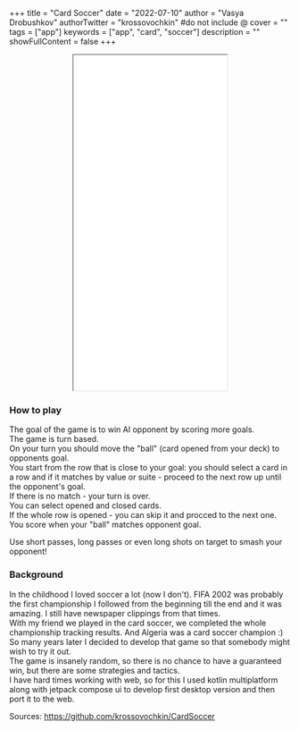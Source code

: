 +++
title = "Card Soccer"
date = "2022-07-10"
author = "Vasya Drobushkov"
authorTwitter = "krossovochkin" #do not include @
cover = ""
tags = ["app"]
keywords = ["app", "card", "soccer"]
description = ""
showFullContent = false
+++

<iframe width="275px" height="600px" src="../../applications/card-soccer/index.html" style="margin: 0 auto; display: block;"></iframe>

### How to play

The goal of the game is to win AI opponent by scoring more goals.  
The game is turn based.  
On your turn you should move the "ball" (card opened from your deck) to opponents goal.  
You start from the row that is close to your goal: you should select a card in a row and if it matches by value or suite - proceed to the next row up until the opponent's goal.  
If there is no match - your turn is over.  
You can select opened and closed cards.  
If the whole row is opened - you can skip it and procced to the next one.
You score when your "ball" matches opponent goal.  

Use short passes, long passes or even long shots on target to smash your opponent!


### Background

In the childhood I loved soccer a lot (now I don't). FIFA 2002 was probably the first championship I followed from the beginning till the end and it was amazing. I still have newspaper clippings from that times.  
With my friend we played in the card soccer, we completed the whole championship tracking results. And Algeria was a card soccer champion :)  
So many years later I decided to develop that game so that somebody might wish to try it out.  
The game is insanely random, so there is no chance to have a guaranteed win, but there are some strategies and tactics.  
I have hard times working with web, so for this I used kotlin multiplatform along with jetpack compose ui to develop first desktop version and then port it to the web.  

Sources: https://github.com/krossovochkin/CardSoccer
